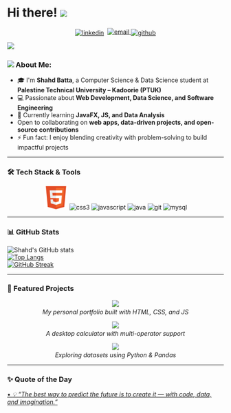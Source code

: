 # Hi there! <img src="https://github.com/TheDudeThatCode/TheDudeThatCode/blob/master/Assets/Hi.gif" width="35" />

<p align="center">
<a href="https://www.linkedin.com/in/shahd-batta-324a7b34a/" target="blank"><img align="center" src="https://cdn.jsdelivr.net/npm/simple-icons@3.0.1/icons/linkedin.svg" alt="linkedin" height="30" width="30" /></a>&nbsp;
<a href="mailto:shahdbatta2005@gmail.com" target="_blank">
  <img src="https://upload.wikimedia.org/wikipedia/commons/4/4e/Gmail_Icon.png" 
       alt="email" height="30" width="30"/>
</a>
<a href="https://github.com/shahdbatta" target="blank"><img align="center" src="https://cdn.jsdelivr.net/npm/simple-icons@3.0.1/icons/github.svg" alt="github" height="30" width="30" /></a>
</p>

![](https://media.giphy.com/media/WUlplcMpOCEmTGBtBW/giphy.gif)

### <img src="https://github.com/TheDudeThatCode/TheDudeThatCode/blob/master/Assets/Developer.gif" width="45" /> About Me:
- 🎓 I'm **Shahd Batta**, a Computer Science & Data Science student at **Palestine Technical University – Kadoorie (PTUK)**  
- 💻 Passionate about **Web Development, Data Science, and Software Engineering**  
- 🌱 Currently learning **JavaFX, JS, and Data Analysis**  
-  Open to collaborating on **web apps, data-driven projects, and open-source contributions**  
- ⚡ Fun fact: I enjoy blending creativity with problem-solving to build impactful projects  

---

### 🛠️ Tech Stack & Tools
<p align="center">
      <img src="https://raw.githubusercontent.com/devicons/devicon/master/icons/html5/html5-original.svg" alt="html5" width="55" height="55"/>
      <img src="https://www.vectorlogo.zone/logos/w3_css/w3_css-icon.svg" alt="css3" width="55" height="55"/>
      <img src="https://www.vectorlogo.zone/logos/javascript/javascript-icon.svg" alt="javascript" width="55" height="55"/>
      <img src="https://www.vectorlogo.zone/logos/java/java-icon.svg" alt="java" width="55" height="55"/> 
      <img src="https://www.vectorlogo.zone/logos/git-scm/git-scm-icon.svg" alt="git" width="55" height="55"/> 
      <img src="https://www.vectorlogo.zone/logos/mysql/mysql-icon.svg" alt="mysql" width="55" height="55"/>
</p>

---

### 📊 GitHub Stats
![Shahd's GitHub stats](https://github-readme-stats.vercel.app/api?username=shahdbatta&show_icons=true&theme=radical&hide=issues&count_private=true&include_all_commits=true)  
[![Top Langs](https://github-readme-stats.vercel.app/api/top-langs/?username=shahdbatta&layout=compact&theme=radical)](https://github.com/anuraghazra/github-readme-stats)  
[![GitHub Streak](https://github-readme-streak-stats.herokuapp.com/?user=shahdbatta&theme=radical)](https://git.io/streak-stats)

---
### 🚀 Featured Projects

<p align="center">
  <a href="https://github.com/shahdbatta/portfolio">
    <img src="https://img.shields.io/badge/-🌐%20Portfolio%20Website-0A66C2?style=for-the-badge" />
  </a>
  <br>
  <i>My personal portfolio built with HTML, CSS, and JS</i>
</p>

<p align="center">
  <a href="https://github.com/shahdbatta/javafx-calculator">
    <img src="https://img.shields.io/badge/-🧮%20JavaFX%20Calculator-FF6F00?style=for-the-badge" />
  </a>
  <br>
  <i>A desktop calculator with multi-operator support</i>
</p>

<p align="center">
  <a href="https://github.com/shahdbatta/data-analysis">
    <img src="https://img.shields.io/badge/-📊%20Data%20Analysis%20Project-28A745?style=for-the-badge" />
  </a>
  <br>
  <i>Exploring datasets using Python & Pandas</i>
</p>

---

### ✨ Quote of the Day
<a href="https://github.com/marketplace/actions/quote-readme">
<!--STARTS_HERE_QUOTE_README-->
• <i>💡 “The best way to predict the future is to create it — with code, data, and imagination.”</i>
<!--ENDS_HERE_QUOTE_README-->
</a>
